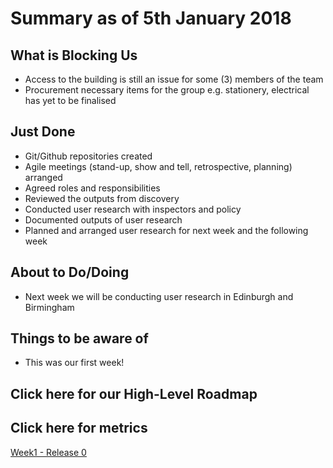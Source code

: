 # Summary as of 5th January 2018

## What is Blocking Us
* Access to the building is still an issue for some (3) members of the team
* Procurement necessary items for the group e.g. stationery, electrical has yet to be finalised

## Just Done
* Git/Github repositories created
* Agile meetings (stand-up, show and tell, retrospective, planning) arranged
* Agreed roles and responsibilities
* Reviewed the outputs from discovery
* Conducted user research with inspectors and policy
* Documented outputs of user research
* Planned and arranged user research for next week and the following week

## About to Do/Doing
* Next week we will be conducting user research in Edinburgh and Birmingham

## Things to be aware of
* This was our first week!

## Click here for our High-Level Roadmap

## Click here for metrics
[Week1 - Release 0](graphs/progress05012018.png)
